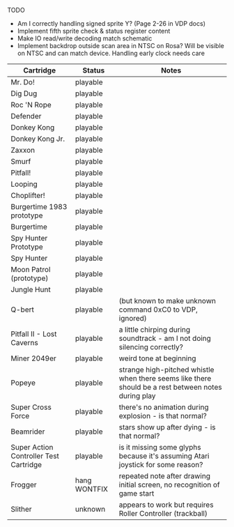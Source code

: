 TODO
* Am I correctly handling signed sprite Y?  (Page 2-26 in VDP docs)
* Implement fifth sprite check & status register content
* Make IO read/write decoding match schematic
* Implement backdrop outside scan area in NTSC on Rosa?  Will be visible on NTSC and can match device.  Handling early clock needs care

| Cartridge | Status | Notes |
| --------- | ------ | ----- |
| Mr. Do! | playable | |
| Dig Dug | playable | |
| Roc 'N Rope | playable | |
| Defender | playable | |
| Donkey Kong | playable | |
| Donkey Kong Jr. | playable | |
| Zaxxon | playable | |
| Smurf | playable | |
| Pitfall! | playable | |
| Looping | playable | |
| Choplifter! | playable | |
| Burgertime 1983 prototype | playable | |
| Burgertime | playable | |
| Spy Hunter Prototype | playable | |
| Spy Hunter | playable | |
| Moon Patrol (prototype) | playable | |
| Jungle Hunt | playable | |
| Q-bert | playable | (but known to make unknown command 0xC0 to VDP, ignored) |
| Pitfall II - Lost Caverns | playable | a little chirping during soundtrack - am I not doing silencing correctly? |
| Miner 2049er | playable | weird tone at beginning |
| Popeye | playable | strange high-pitched whistle when there seems like there should be a rest between notes during play |
| Super Cross Force | playable | there's no animation during explosion - is that normal? |
| Beamrider | playable | stars show up after dying - is that normal? |
| Super Action Controller Test Cartridge | playable | is it missing some glyphs because it's assuming Atari joystick for some reason? |
| Frogger | hang WONTFIX | repeated note after drawing initial screen, no recognition of game start |
| Slither | unknown | appears to work but requires Roller Controller (trackball) |

